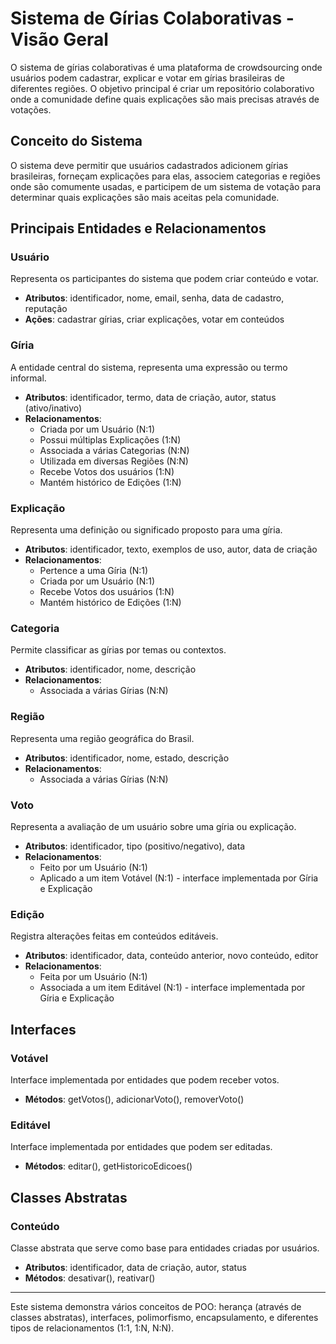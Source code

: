 # Sistema de Gírias Colaborativas - Visão Geral

O sistema de gírias colaborativas é uma plataforma de crowdsourcing onde usuários podem cadastrar, explicar e votar em gírias brasileiras de diferentes regiões. O objetivo principal é criar um repositório colaborativo onde a comunidade define quais explicações são mais precisas através de votações.

## Conceito do Sistema

O sistema deve permitir que usuários cadastrados adicionem gírias brasileiras, forneçam explicações para elas, associem categorias e regiões onde são comumente usadas, e participem de um sistema de votação para determinar quais explicações são mais aceitas pela comunidade.

## Principais Entidades e Relacionamentos

### Usuário
Representa os participantes do sistema que podem criar conteúdo e votar.

- **Atributos**: identificador, nome, email, senha, data de cadastro, reputação
- **Ações**: cadastrar gírias, criar explicações, votar em conteúdos

### Gíria
A entidade central do sistema, representa uma expressão ou termo informal.

- **Atributos**: identificador, termo, data de criação, autor, status (ativo/inativo)
- **Relacionamentos**:
  - Criada por um Usuário (N:1)
  - Possui múltiplas Explicações (1:N)
  - Associada a várias Categorias (N:N)
  - Utilizada em diversas Regiões (N:N)
  - Recebe Votos dos usuários (1:N)
  - Mantém histórico de Edições (1:N)
### Explicação
Representa uma definição ou significado proposto para uma gíria.

- **Atributos**: identificador, texto, exemplos de uso, autor, data de criação
- **Relacionamentos**:
  - Pertence a uma Gíria (N:1)
  - Criada por um Usuário (N:1)
  - Recebe Votos dos usuários (1:N)
  - Mantém histórico de Edições (1:N)

### Categoria
Permite classificar as gírias por temas ou contextos.

- **Atributos**: identificador, nome, descrição
- **Relacionamentos**:
  - Associada a várias Gírias (N:N)
### Região
Representa uma região geográfica do Brasil.

- **Atributos**: identificador, nome, estado, descrição
- **Relacionamentos**:
  - Associada a várias Gírias (N:N)

### Voto
Representa a avaliação de um usuário sobre uma gíria ou explicação.

- **Atributos**: identificador, tipo (positivo/negativo), data
- **Relacionamentos**:
  - Feito por um Usuário (N:1)
  - Aplicado a um item Votável (N:1) - interface implementada por Gíria e Explicação
### Edição
Registra alterações feitas em conteúdos editáveis.

- **Atributos**: identificador, data, conteúdo anterior, novo conteúdo, editor
- **Relacionamentos**:
  - Feita por um Usuário (N:1)
  - Associada a um item Editável (N:1) - interface implementada por Gíria e Explicação

## Interfaces

### Votável
Interface implementada por entidades que podem receber votos.

- **Métodos**: getVotos(), adicionarVoto(), removerVoto()

### Editável
Interface implementada por entidades que podem ser editadas.

- **Métodos**: editar(), getHistoricoEdicoes()

## Classes Abstratas

### Conteúdo
Classe abstrata que serve como base para entidades criadas por usuários.

- **Atributos**: identificador, data de criação, autor, status
- **Métodos**: desativar(), reativar()

---

Este sistema demonstra vários conceitos de POO: herança (através de classes abstratas), interfaces, polimorfismo, encapsulamento, e diferentes tipos de relacionamentos (1:1, 1:N, N:N).